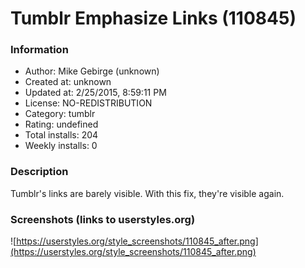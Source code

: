 # Tumblr Emphasize Links (110845)

### Information
- Author: Mike Gebirge (unknown)
- Created at: unknown
- Updated at: 2/25/2015, 8:59:11 PM
- License: NO-REDISTRIBUTION
- Category: tumblr
- Rating: undefined
- Total installs: 204
- Weekly installs: 0


### Description
Tumblr's links are barely visible. With this fix, they're visible again.


### Screenshots (links to userstyles.org)
![https://userstyles.org/style_screenshots/110845_after.png](https://userstyles.org/style_screenshots/110845_after.png)


